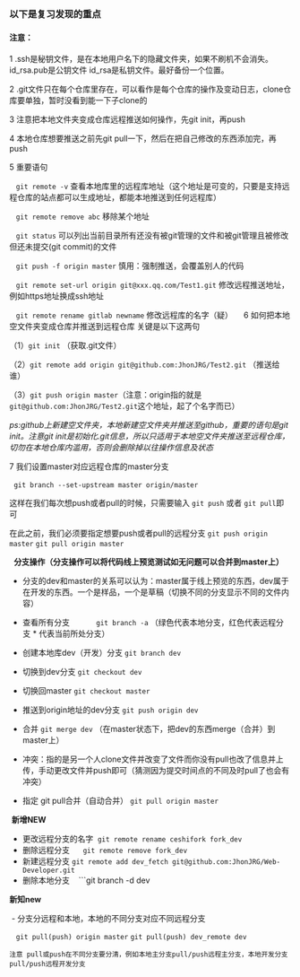  ### 以下是复习发现的重点

 #### 注意： 
 
  1 .ssh是秘钥文件，是在本地用户名下的隐藏文件夹，如果不刷机不会消失。id_rsa.pub是公钥文件 id_rsa是私钥文件。最好备份一个位置。
  
  2 .git文件只在每个仓库里存在，可以看作是每个仓库的操作及变动日志，clone仓库要单独，暂时没看到能一下子clone的
  
  3 注意把本地文件夹变成仓库远程推送如何操作，先git init，再push
  
 4 本地仓库想要推送之前先git pull一下，然后在把自己修改的东西添加完，再push
   
  5 重要语句
  
    ````git remote -v````  查看本地库里的远程库地址（这个地址是可变的，只要是支持远程仓库的站点都可以生成地址，都能本地推送到任何远程库）
    
    ```git remote remove abc``` 移除某个地址

    ```git status``` 可以列出当前目录所有还没有被git管理的文件和被git管理且被修改但还未提交(git commit)的文件

    ```git push -f origin master```  慎用：强制推送，会覆盖别人的代码
    
    ```git remote set-url origin git@xxx.qq.com/Test1.git``` 修改远程推送地址，例如https地址换成ssh地址
    
    ```git remote rename gitlab newname``` 修改远程库的名字（疑）
    
  6 如何把本地空文件夹变成仓库并推送到远程仓库 关键是以下这两句

 （1）```git init``` （获取.git文件）

 （2）```git remote add origin git@github.com:JhonJRG/Test2.git``` （推送给谁）
 
 （3）```git push origin master```（注意：origin指的就是```git@github.com:JhonJRG/Test2.git```这个地址，起了个名字而已）

  *ps:github上新建空文件夹，本地新建空文件夹并推送至github，重要的语句是git init。注意git init是初始化.git信息，所以只适用于本地空文件夹推送至远程仓库，切勿在本地仓库内滥用，否则会删除掉以往操作信息及状态*
            
   7 我们设置master对应远程仓库的master分支

     ```git branch --set-upstream master origin/master```    
      
   这样在我们每次想push或者pull的时候，只需要输入 ```git push``` 或者 ```git pull```即可

   在此之前，我们必须要指定想要push或者pull的远程分支 ```git push origin master``` ```git pull origin master```
   
 
   **分支操作（分支操作可以将代码线上预览测试如无问题可以合并到master上）**

 - 分支的dev和master的关系可以认为：master属于线上预览的东西，dev属于在开发的东西。一个是样品，一个是草稿（切换不同的分支显示不同的文件内容）   
 - 查看所有分支            ```git branch -a``` （绿色代表本地分支，红色代表远程分支  * 代表当前所处分支）
 - 创建本地库dev（开发）分支  ```git branch dev```   
 - 切换到dev分支             ```git checkout dev```
 - 切换回master              ```git checkout master```
 - 推送到origin地址的dev分支  ```git push origin dev```
 - 合并  ```git merge dev``` （在master状态下，把dev的东西merge（合并）到master上）
   
 - 冲突：指的是另一个人clone文件并改变了文件而你没有pull也改了信息并上传，手动更改文件并push即可（猜测因为提交时间点的不同及时pull了也会有冲突）
 - 指定 git pull合并（自动合并） ```git pull origin master```
 
  **新增NEW**
  
 - 更改远程分支的名字  ```git remote rename ceshifork fork_dev```
 - 删除远程分支      ```git remote remove fork_dev```
 - 新建远程分支     ```git remote add dev_fetch git@github.com:JhonJRG/Web-Developer.git```
 - 删除本地分支    ```git branch -d dev

  **新知new**
  
  - 分支分远程和本地，本地的不同分支对应不同远程分支
  
    ```git pull(push) origin master```  ```git pull(push) dev_remote dev``` 
    
    注意 pull或push在不同分支要分清，例如本地主分支pull/push远程主分支，本地开发分支pull/push远程开发分支
    
    
    
